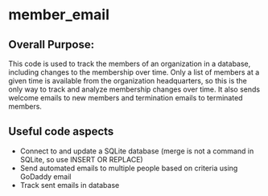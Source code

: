 # member_email

## Overall Purpose:
This code is used to track the members of an organization in a database, including changes to the membership over time.  Only a list of members at a given time is available from the organization headquarters, so this is the only way to track and analyze membership changes over time.  It also sends welcome emails to new members and termination emails to terminated members.

## Useful code aspects
<ul>
   <li>Connect to and update a SQLite database (merge is not a command in SQLite, so use INSERT OR REPLACE)</li>
   <li>Send automated emails to multiple people based on criteria using GoDaddy email</li>
   <li>Track sent emails in database</li>
</ul>

